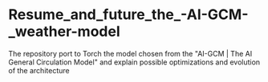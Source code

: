 # Resume_and_future_the_-AI-GCM-_weather-model
The repository port to Torch the model chosen from the "AI-GCM | The AI General Circulation Model"  and explain possible optimizations and evolution of the architecture
